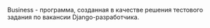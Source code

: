 Business - программа, созданная в качестве решения тестового задания по вакансии Django-разработчика.
